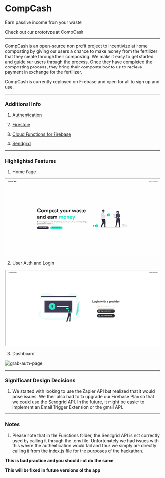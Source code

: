 # CompCash #

Earn passive income from your waste!

Check out our prototype at [CompCash](https://project-compost.web.app/) 

---

CompCash is an open-source non profit project to incentivize at home composting by giving our users a chance to make money from the fertilizer that they create through their composting. We make it easy to get started and guide our users through the process. Once they have completed the composting process, they bring their composte box to us to recieve payment in exchange for the fertilizer.

CompCash is currently deployed on Firebase and open for all to sign up and use.

---

### Additional Info ###

1. [Authentication](https://firebase.google.com/docs/auth)

2. [Firestore](https://firebase.google.com/docs/firestore)

3. [Cloud Functions for Firebase](https://firebase.google.com/docs/functions)

4. [Sendgrid](https://sendgrid.com/docs/api-reference/)

---

### Highlighted Features ###

1. Home Page
<p align="center">

![grab-landing-page](https://github.com/Wolf4992/Project-Compost/blob/main/readmeAssets/Compcash%20Homepage.gif)

</p>

2. User Auth and Login

<p align="center">

![grab-auth-page](https://github.com/Wolf4992/Project-Compost/blob/main/readmeAssets/CompCash%20Authpage.jpg)

</p>

3. Dashboard

<p align="center">

![grab-auth-page](https://github.com/Wolf4992/Project-Compost/blob/main/readmeAssets/CompCast%20Dashboard.gif)

</p>

---

### Significant Design Decisions ###

1. We started with looking to use the Zapier API but realized that it would pose issues. We then also had to to upgrade our Firebase Plan so that we could use the Sendgrid API. In the future, it might be easier to implement an Email Trigger Extension or the gmail API.

---

### Notes ###

1. Please note that in the Functions folder, the Sendgrid API is not correctly used by calling it through the .env file. Unfortunately we had issues with this where the authentication would fail and thus we simply are directly calling it from the index.js file for the purposes of the hackathon.

__This is bad practice and you should not do the same__

__This will be fixed in future versions of the app__